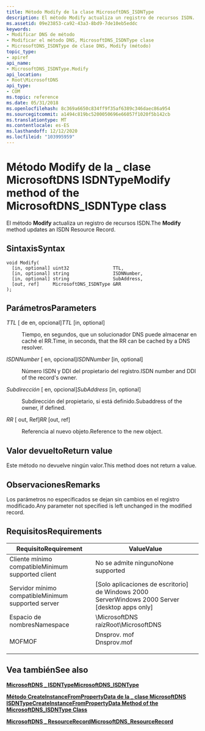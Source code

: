```yaml
---
title: Método Modify de la clase MicrosoftDNS_ISDNType
description: El método Modify actualiza un registro de recursos ISDN.
ms.assetid: 09e23853-ca92-43a3-8bd9-7de10eb5eddc
keywords:
- Modificar DNS de método
- Modificar el método DNS, MicrosoftDNS_ISDNType clase
- MicrosoftDNS_ISDNType de clase DNS, Modify (método)
topic_type:
- apiref
api_name:
- MicrosoftDNS_ISDNType.Modify
api_location:
- Root\MicrosoftDNS
api_type:
- COM
ms.topic: reference
ms.date: 05/31/2018
ms.openlocfilehash: 8c369a6650c834ff9f35af6389c346daec86a954
ms.sourcegitcommit: a1494c819bc5200050696e66057f1020f5b142cb
ms.translationtype: MT
ms.contentlocale: es-ES
ms.lasthandoff: 12/12/2020
ms.locfileid: "103995959"
---
```

# <a name="modify-method-of-the-microsoftdns_isdntype-class"></a><span data-ttu-id="a74dc-106">Método Modify de la \_ clase MicrosoftDNS ISDNType</span><span class="sxs-lookup"><span data-stu-id="a74dc-106">Modify method of the MicrosoftDNS\_ISDNType class</span></span>

<span data-ttu-id="a74dc-107">El método **Modify** actualiza un registro de recursos ISDN.</span><span class="sxs-lookup"><span data-stu-id="a74dc-107">The **Modify** method updates an ISDN Resource Record.</span></span>

## <a name="syntax"></a><span data-ttu-id="a74dc-108">Sintaxis</span><span class="sxs-lookup"><span data-stu-id="a74dc-108">Syntax</span></span>


```mof
void Modify(
  [in, optional] uint32                TTL,
  [in, optional] string                ISDNNumber,
  [in, optional] string                SubAddress,
  [out, ref]     MicrosoftDNS_ISDNType &RR
);
```



## <a name="parameters"></a><span data-ttu-id="a74dc-109">Parámetros</span><span class="sxs-lookup"><span data-stu-id="a74dc-109">Parameters</span></span>

<dl> <dt>

<span data-ttu-id="a74dc-110">*TTL* \[ de en, opcional\]</span><span class="sxs-lookup"><span data-stu-id="a74dc-110">*TTL* \[in, optional\]</span></span>
</dt> <dd>

<span data-ttu-id="a74dc-111">Tiempo, en segundos, que un solucionador DNS puede almacenar en caché el RR.</span><span class="sxs-lookup"><span data-stu-id="a74dc-111">Time, in seconds, that the RR can be cached by a DNS resolver.</span></span>

</dd> <dt>

<span data-ttu-id="a74dc-112">*ISDNNumber* \[ en, opcional\]</span><span class="sxs-lookup"><span data-stu-id="a74dc-112">*ISDNNumber* \[in, optional\]</span></span>
</dt> <dd>

<span data-ttu-id="a74dc-113">Número ISDN y DDI del propietario del registro.</span><span class="sxs-lookup"><span data-stu-id="a74dc-113">ISDN number and DDI of the record's owner.</span></span>

</dd> <dt>

<span data-ttu-id="a74dc-114">*Subdirección* \[ en, opcional\]</span><span class="sxs-lookup"><span data-stu-id="a74dc-114">*SubAddress* \[in, optional\]</span></span>
</dt> <dd>

<span data-ttu-id="a74dc-115">Subdirección del propietario, si está definido.</span><span class="sxs-lookup"><span data-stu-id="a74dc-115">Subaddress of the owner, if defined.</span></span>

</dd> <dt>

<span data-ttu-id="a74dc-116">*RR* \[ out, Ref\]</span><span class="sxs-lookup"><span data-stu-id="a74dc-116">*RR* \[out, ref\]</span></span>
</dt> <dd>

<span data-ttu-id="a74dc-117">Referencia al nuevo objeto.</span><span class="sxs-lookup"><span data-stu-id="a74dc-117">Reference to the new object.</span></span>

</dd> </dl>

## <a name="return-value"></a><span data-ttu-id="a74dc-118">Valor devuelto</span><span class="sxs-lookup"><span data-stu-id="a74dc-118">Return value</span></span>

<span data-ttu-id="a74dc-119">Este método no devuelve ningún valor.</span><span class="sxs-lookup"><span data-stu-id="a74dc-119">This method does not return a value.</span></span>

## <a name="remarks"></a><span data-ttu-id="a74dc-120">Observaciones</span><span class="sxs-lookup"><span data-stu-id="a74dc-120">Remarks</span></span>

<span data-ttu-id="a74dc-121">Los parámetros no especificados se dejan sin cambios en el registro modificado.</span><span class="sxs-lookup"><span data-stu-id="a74dc-121">Any parameter not specified is left unchanged in the modified record.</span></span>

## <a name="requirements"></a><span data-ttu-id="a74dc-122">Requisitos</span><span class="sxs-lookup"><span data-stu-id="a74dc-122">Requirements</span></span>



| <span data-ttu-id="a74dc-123">Requisito</span><span class="sxs-lookup"><span data-stu-id="a74dc-123">Requirement</span></span> | <span data-ttu-id="a74dc-124">Value</span><span class="sxs-lookup"><span data-stu-id="a74dc-124">Value</span></span> |
|-------------------------------------|----------------------------------------------------------------------------------------|
| <span data-ttu-id="a74dc-125">Cliente mínimo compatible</span><span class="sxs-lookup"><span data-stu-id="a74dc-125">Minimum supported client</span></span><br/> | <span data-ttu-id="a74dc-126">No se admite ninguno</span><span class="sxs-lookup"><span data-stu-id="a74dc-126">None supported</span></span><br/>                                                              |
| <span data-ttu-id="a74dc-127">Servidor mínimo compatible</span><span class="sxs-lookup"><span data-stu-id="a74dc-127">Minimum supported server</span></span><br/> | <span data-ttu-id="a74dc-128">\[Solo aplicaciones de escritorio\] de Windows 2000 Server</span><span class="sxs-lookup"><span data-stu-id="a74dc-128">Windows 2000 Server \[desktop apps only\]</span></span><br/>                                   |
| <span data-ttu-id="a74dc-129">Espacio de nombres</span><span class="sxs-lookup"><span data-stu-id="a74dc-129">Namespace</span></span><br/>                | <span data-ttu-id="a74dc-130">\\MicrosoftDNS raíz</span><span class="sxs-lookup"><span data-stu-id="a74dc-130">Root\\MicrosoftDNS</span></span><br/>                                                          |
| <span data-ttu-id="a74dc-131">MOF</span><span class="sxs-lookup"><span data-stu-id="a74dc-131">MOF</span></span><br/>                      | <dl> <span data-ttu-id="a74dc-132"><dt>Dnsprov. mof</dt></span><span class="sxs-lookup"><span data-stu-id="a74dc-132"><dt>Dnsprov.mof</dt></span></span> </dl> |



## <a name="see-also"></a><span data-ttu-id="a74dc-133">Vea también</span><span class="sxs-lookup"><span data-stu-id="a74dc-133">See also</span></span>

<dl> <dt>

[<span data-ttu-id="a74dc-134">**MicrosoftDNS \_ ISDNType**</span><span class="sxs-lookup"><span data-stu-id="a74dc-134">**MicrosoftDNS\_ISDNType**</span></span>](microsoftdns-isdntype.md)
</dt> <dt>

[<span data-ttu-id="a74dc-135">**Método CreateInstanceFromPropertyData de la \_ clase MicrosoftDNS ISDNType**</span><span class="sxs-lookup"><span data-stu-id="a74dc-135">**CreateInstanceFromPropertyData Method of the MicrosoftDNS\_ISDNType Class**</span></span>](microsoftdns-isdntype-createinstancefrompropertydata.md)
</dt> <dt>

[<span data-ttu-id="a74dc-136">**MicrosoftDNS \_ ResourceRecord**</span><span class="sxs-lookup"><span data-stu-id="a74dc-136">**MicrosoftDNS\_ResourceRecord**</span></span>](microsoftdns-resourcerecord.md)
</dt> </dl>

 

 





